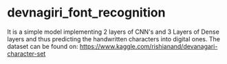 # devnagiri_font_recognition
It is a simple model implementing 2 layers of CNN's and 3 Layers of Dense layers and thus predicting the handwritten characters
into digital ones.
The dataset can be found on:
https://www.kaggle.com/rishianand/devanagari-character-set
